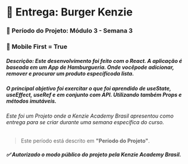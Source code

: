 # 🏁 Entrega: Burger Kenzie

### :date: **Período do Projeto:** Módulo 3 - Semana 3
### :iphone: **Mobile First =** True


##### **Descrição:** Este desenvolvimento foi feito com o React. A aplicação é baseada em um App de Hamburgueria. Onde vocêpode adicionar, remover e procurar um produto específicoda lista.

##### O principal objetivo foi exercitar o que foi aprendido de useState, useEffect, useRef e em conjunto com API. Utilizando também Props e métodos imutáveis.


###### Este foi um Projeto onde a Kenzie Academy Brasil apresentou como entrega para se criar durante uma semana específica do curso.
> Este período está descrito em **"Período do Projeto"**.

##### :white_check_mark: Autorizado o modo público do projeto pela Kenzie Academy Brasil.
